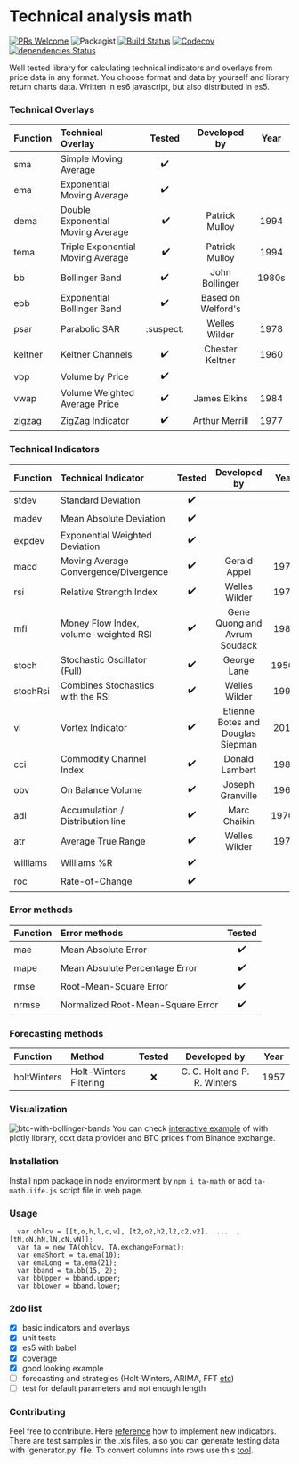 
Technical analysis math
=========
[![PRs Welcome](https://img.shields.io/badge/PRs-welcome-brightgreen.svg?style=flat)](https://egghead.io/courses/how-to-contribute-to-an-open-source-project-on-github) 
![Packagist](https://img.shields.io/packagist/l/doctrine/orm.svg)
[![Build Status](https://travis-ci.org/munrocket/ta-math.svg?branch=master)](https://travis-ci.org/munrocket/ta-math)
[![Codecov](https://img.shields.io/codecov/c/github/munrocket/ta-math.svg)](https://codecov.io/gh/munrocket/ta-math)
[![dependencies Status](https://david-dm.org/munrocket/ta-math/status.svg)](https://david-dm.org/munrocket/ta-math)

Well tested library for calculating technical indicators and overlays from price data in any format. You choose format and data by yourself and library return charts data. Written in es6 javascript, but also distributed in es5.

[//]: # (used emoji ✔️️❔❌:suspect:)

### Technical Overlays
| Function  | Technical Overlay                     | Tested   | Developed by       | Year |
|:----------|:--------------------------------------|:--------:|:------------------:|:----:|
| sma       | Simple Moving Average                 |    ✔️️    |                   |      |
| ema       | Exponential Moving Average            |    ✔️️    |                   |      |
| dema      | Double Exponential Moving Average     |   ️ ✔️️    | Patrick  Mulloy   | 1994 |
| tema      | Triple Exponential Moving Average     |   ️ ✔️️    | Patrick  Mulloy   | 1994 |
| bb        | Bollinger Band                        |    ✔️️    | John Bollinger    | 1980s|
| ebb       | Exponential Bollinger Band            |    ✔️️    | Based on Welford's|      |
| psar      | Parabolic SAR                         | :suspect: | Welles Wilder     | 1978 |
| keltner   | Keltner Channels                      |    ✔️️    | Chester Keltner   | 1960 |
| vbp       | Volume by Price                       |    ✔️️    |                   |      |
| vwap      | Volume Weighted Average Price         |    ✔️️    | James Elkins      | 1984 |
| zigzag    | ZigZag Indicator                      |    ✔️️    | Arthur Merrill    | 1977 |

### Technical Indicators
| Function  | Technical Indicator                   | Tested  | Developed by                      | Year |
|:----------|:--------------------------------------|:-------:|:---------------------------------:|:----:|
| stdev     | Standard Deviation                    |   ✔️️    |                                   |      |
| madev     | Mean Absolute Deviation               |   ✔️    |                                   |      |
| expdev    | Exponential Weighted Deviation        |   ✔️    |                                   |      |
| macd      | Moving Average Convergence/Divergence |   ✔️    | Gerald Appel                      | 1979 |
| rsi       | Relative Strength Index               |   ✔️    | Welles Wilder                     | 1978 |
| mfi       | Money Flow Index, volume-weighted RSI |   ✔️    | Gene Quong and Avrum Soudack      | 1989 |
| stoch     | Stochastic Oscillator (Full)          |   ✔️    | George Lane                       | 1950s|
| stochRsi  | Combines Stochastics with the RSI     |   ✔️    | Welles Wilder                     | 1994 |
| vi        | Vortex Indicator                      |   ✔️    | Etienne Botes and Douglas Siepman | 2010 |
| cci       | Commodity Channel Index               |   ✔️    | Donald Lambert                    | 1980 |
| obv       | On Balance Volume                     |   ✔️    | Joseph Granville                  | 1963 |
| adl       | Accumulation / Distribution line      |   ✔️    | Marc Chaikin                      | 1970s|
| atr       | Average True Range                    |   ✔️    | Welles Wilder                     | 1978 |
| williams  | Williams %R                           |   ✔️    |                                   |      |
| roc       | Rate-of-Change                        |   ✔️    |                                   |      |

### Error methods
| Function  | Error methods                         | Tested  |
|:----------|:--------------------------------------|:-------:|
| mae       | Mean Absolute Error                   |    ✔️   |
| mape      | Mean Absulute Percentage Error        |    ✔️   |
| rmse      | Root-Mean-Square Error                |    ✔️   |
| nrmse     | Normalized Root-Mean-Square Error     |    ✔️   |

### Forecasting methods 
| Function     | Method                          | Tested  | Developed by                   | Year |
|:-------------|:--------------------------------|:-------:|:------------------------------:|:----:|
| holtWinters  | Holt-Winters Filtering          |    ❌   | C. C. Holt and P. R. Winters   | 1957 |

### Visualization
![btc-with-bollinger-bands](https://i.imgur.com/moDdzmM.png)
You can check [interactive example](https://cdn.rawgit.com/munrocket/ta-math/e1971812/test/test.html) of with plotly library, ccxt data provider and BTC prices from Binance exchange.

### Installation
Install npm package in node environment by `npm i ta-math` or add `ta-math.iife.js` script file in web page.

### Usage
```
  var ohlcv = [[t,o,h,l,c,v], [t2,o2,h2,l2,c2,v2],  ...  ,[tN,oN,hN,lN,cN,vN]];
  var ta = new TA(ohlcv, TA.exchangeFormat);
  var emaShort = ta.ema(10);
  var emaLong = ta.ema(21);
  var bband = ta.bb(15, 2);
  var bbUpper = bband.upper;
  var bbLower = bband.lower;
```

### 2do list

- [X] basic indicators and overlays
- [X] unit tests
- [X] es5 with babel
- [X] coverage
- [X] good looking example
- [ ] forecasting and strategies (Holt-Winters, ARIMA, FFT [etc](https://www.quantstart.com/articles#time-series-analysis))
- [ ] test for default parameters and not enough length

### Contributing

Feel free to contribute. Here [reference](http://stockcharts.com/school/doku.php?id=chart_school:technical_indicators) how to implement new indicators. There are test samples in the .xls files, also you can generate testing data with 'generator.py' file. To convert columns into rows use this [tool](https://www.browserling.com/tools/text-columns-to-rows).
